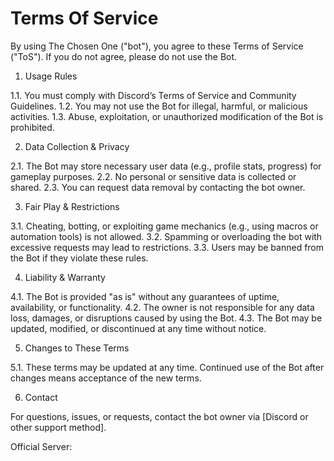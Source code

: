 # Terms Of Service

By using The Chosen One  ("bot"),  you agree to these Terms of Service ("ToS"). If you do not agree, please do not use the Bot.

1. Usage Rules

1.1. You must comply with Discord’s Terms of Service and Community Guidelines.
1.2. You may not use the Bot for illegal, harmful, or malicious activities.
1.3. Abuse, exploitation, or unauthorized modification of the Bot is prohibited.

2. Data Collection & Privacy

2.1. The Bot may store necessary user data (e.g., profile stats, progress) for gameplay purposes.
2.2. No personal or sensitive data is collected or shared.
2.3. You can request data removal by contacting the bot owner.

3. Fair Play & Restrictions

3.1. Cheating, botting, or exploiting game mechanics (e.g., using macros or automation tools) is not allowed.
3.2. Spamming or overloading the bot with excessive requests may lead to restrictions.
3.3. Users may be banned from the Bot if they violate these rules.

4. Liability & Warranty

4.1. The Bot is provided "as is" without any guarantees of uptime, availability, or functionality.
4.2. The owner is not responsible for any data loss, damages, or disruptions caused by using the Bot.
4.3. The Bot may be updated, modified, or discontinued at any time without notice.

5. Changes to These Terms

5.1. These terms may be updated at any time. Continued use of the Bot after changes means acceptance of the new terms.

6. Contact

For questions, issues, or requests, contact the bot owner via [Discord or other support method].

Official Server:
